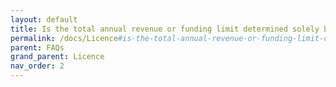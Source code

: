 ```yaml
---
layout: default
title: Is the total annual revenue or funding limit determined solely by sales of software containing Cmajor?
permalink: /docs/Licence#is-the-total-annual-revenue-or-funding-limit-determined-solely-by-sales-of-software-containing-cmajor
parent: FAQs
grand_parent: Licence
nav_order: 2
---
```

